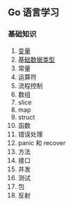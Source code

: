## Go 语言学习
### 基础知识
1. <a href="https://mp.weixin.qq.com/s/bhMITWL0mpBK49FvTE9PtA" target="_blank">变量</a>
2. <a href="https://mp.weixin.qq.com/s/GKG3zmic_QJPQC0oBzRuyg" target="_blank">基础数据类型</a>
3. 常量
4. 运算符
5. 流程控制
6. 数组
7. slice
8. map
9. struct
10. 函数
11. 错误处理
12. panic 和 recover
13. 方法
14. 接口
15. 并发
16. 测试
17. 包
18. 反射
